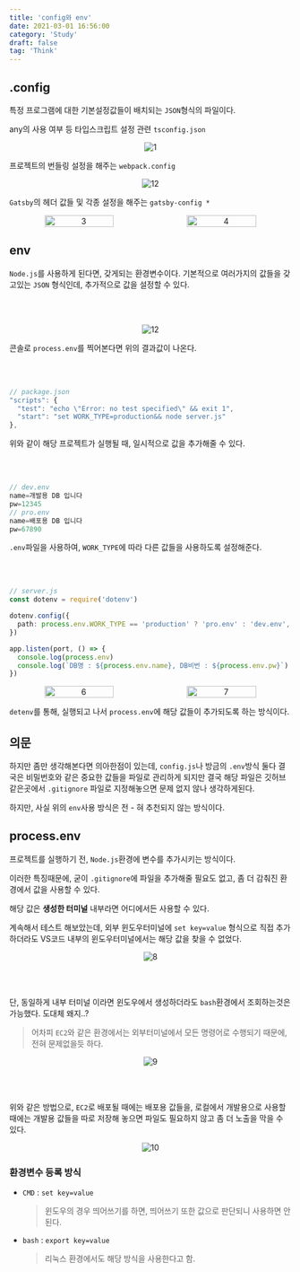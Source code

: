 ```yaml
---
title: 'config와 env'
date: 2021-03-01 16:56:00
category: 'Study'
draft: false
tag: 'Think'
---
```


## .config

특정 프로그램에 대한 기본설정값들이 배치되는 `JSON`형식의 파일이다.

any의 사용 여부 등 타입스크립트 설정 관련 `tsconfig.json`

<div style="text-align : center">
  <img src="/img/2021/03/01/1.PNG?raw=true" alt="1">
</div>

프로젝트의 번들링 설정을 해주는 `webpack.config`

<div style="text-align : center">
  <img src="/img/2021/03/01/2.PNG?raw=true" alt="12">
</div>

`Gatsby`의 헤더 값들 및 각종 설정을 해주는 `gatsby-config *`

<div style="text-align : center; display : flex;">
  <img style="display : inlne-block; width : 49.5%; margin-right : 1%;" src="/img/2021/03/01/3.PNG?raw=true" alt="3">
  <img style="display : inlne-block; width : 49.5%;" src="/img/2021/03/01/4.PNG?raw=true" alt="4">
</div>

## env

`Node.js`를 사용하게 된다면, 갖게되는 환경변수이다. 기본적으로 여러가지의 값들을 갖고있는 `JSON` 형식인데, 추가적으로 값을 설정할 수 있다.

<br><br>

<div style="text-align : center">
  <img src="/img/2021/03/01/5.PNG?raw=true" alt="12">
</div>

콘솔로 `process.env`를 찍어본다면 위의 결과값이 나온다.

<br><br>

```ts
// package.json
"scripts": {
  "test": "echo \"Error: no test specified\" && exit 1",
  "start": "set WORK_TYPE=production&& node server.js"
},
```

위와 같이 해당 프로젝트가 실행될 때, 일시적으로 값을 추가해줄 수 있다.

<br><br>

```ts
// dev.env
name=개발용 DB 입니다
pw=12345
// pro.env
name=배포용 DB 입니다
pw=67890
```

`.env`파일을 사용하여, `WORK_TYPE`에 따라 다른 값들을 사용하도록 설정해준다.

<br><br>

```ts
// server.js
const dotenv = require('dotenv')

dotenv.config({
  path: process.env.WORK_TYPE == 'production' ? 'pro.env' : 'dev.env',
})

app.listen(port, () => {
  console.log(process.env)
  console.log(`DB명 : ${process.env.name}, DB비번 : ${process.env.pw}`)
})
```

<div style="text-align : center; display : flex;">
  <img style="display : inlne-block; width : 49.5%; margin-right : 1%;" src="/img/2021/03/01/6.PNG?raw=true" alt="6">
  <img style="display : inlne-block; width : 49.5%;" src="/img/2021/03/01/7.PNG?raw=true" alt="7">
</div>

`detenv`를 통해, 실행되고 나서 `process.env`에 해당 값들이 추가되도록 하는 방식이다.

## 의문

하지만 좀만 생각해본다면 의아한점이 있는데, `config.js`나 방금의 `.env`방식 둘다 결국은 비밀번호와 같은 중요한 값들을 파일로 관리하게 되지만 결국 해당 파일은 깃허브 같은곳에서 `.gitignore` 파일로 지정해놓으면 문제 없지 않나 생각하게된다.

하지만, 사실 위의 `env`사용 방식은 전 - 혀 추천되지 않는 방식이다.

## process.env

프로젝트를 실행하기 전, `Node.js`환경에 변수를 추가시키는 방식이다.

이러한 특징때문에, 굳이 `.gitignore`에 파일을 추가해줄 필요도 없고, 좀 더 감춰진 환경에서 값을 사용할 수 있다.

해당 값은 **생성한 터미널** 내부라면 어디에서든 사용할 수 있다.

계속해서 테스트 해보았는데, 외부 윈도우터미널에 `set key=value` 형식으로 직접 추가 하더라도 VS코드 내부의 윈도우터미널에서는 해당 값을 찾을 수 없었다.

<div style="text-align : center">
  <img src="/img/2021/03/01/8.PNG?raw=true" alt="8">
</div>

<br><br>

단, 동일하게 내부 터미널 이라면 윈도우에서 생성하더라도 `bash`환경에서 조회하는것은 가능했다. 도대체 왜지..?

> 어차피 `EC2`와 같은 환경에서는 외부터미널에서 모든 명령어로 수행되기 때문에, 전혀 문제없을듯 하다.

<div style="text-align : center">
  <img src="/img/2021/03/01/9.PNG?raw=true" alt="9">
</div>

<br><br>

위와 같은 방법으로, `EC2`로 배포될 때에는 배포용 값들을, 로컬에서 개발용으로 사용할 때에는 개발용 값들을 따로 저장해 놓으면 파일도 필요하지 않고 좀 더 노출을 막을 수 있다.

<div style="text-align : center">
  <img src="/img/2021/03/01/10.PNG?raw=true" alt="10">
</div>

### 환경변수 등록 방식

- `CMD` : `set key=value`
  > 윈도우의 경우 띄어쓰기를 하면, 띄어쓰기 또한 값으로 판단되니 사용하면 안된다.
- `bash` : `export key=value`
  > 리눅스 환경에서도 해당 방식을 사용한다고 함.
